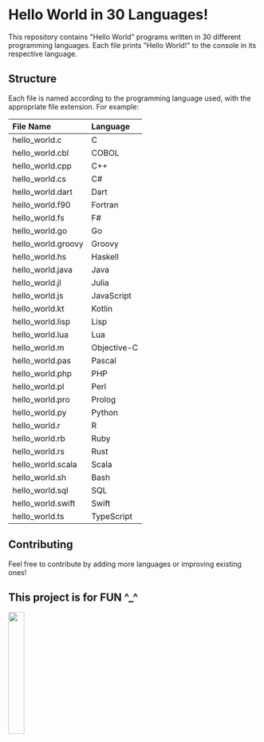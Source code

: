 # Hello World in 30 Languages!

This repository contains "Hello World" programs written in 30 different programming languages. Each file prints "Hello World!" to the console in its respective language.

## Structure
Each file is named according to the programming language used, with the appropriate file extension. For example:

| File Name         | Language     |
|:------------------|:-------------|
| hello_world.c     | C            |
| hello_world.cbl   | COBOL        |
| hello_world.cpp   | C++          |
| hello_world.cs    | C#           |
| hello_world.dart  | Dart         |
| hello_world.f90   | Fortran      |
| hello_world.fs    | F#           |
| hello_world.go    | Go           |
| hello_world.groovy| Groovy       |
| hello_world.hs    | Haskell      |
| hello_world.java  | Java         |
| hello_world.jl    | Julia        |
| hello_world.js    | JavaScript   |
| hello_world.kt    | Kotlin       |
| hello_world.lisp  | Lisp         |
| hello_world.lua   | Lua          |
| hello_world.m     | Objective-C  |
| hello_world.pas   | Pascal       |
| hello_world.php   | PHP          |
| hello_world.pl    | Perl         |
| hello_world.pro   | Prolog       |
| hello_world.py    | Python       |
| hello_world.r     | R            |
| hello_world.rb    | Ruby         |
| hello_world.rs    | Rust         |
| hello_world.scala | Scala        |
| hello_world.sh    | Bash         |
| hello_world.sql   | SQL          |
| hello_world.swift | Swift        |
| hello_world.ts    | TypeScript   |

## Contributing
Feel free to contribute by adding more languages or improving existing ones!

## This project is for FUN ^_^
<img src="https://media0.giphy.com/media/v1.Y2lkPTc5MGI3NjExNmcxNDg4cXlja3RxY2Z5anE5YmF6aGQ4NDBoMHBzcTNiemZ2ZzF5dCZlcD12MV9pbnRlcm5hbF9naWZfYnlfaWQmY3Q9Zw/xUA7b7O3atoEknirKg/giphy.gif" width=25%> 
